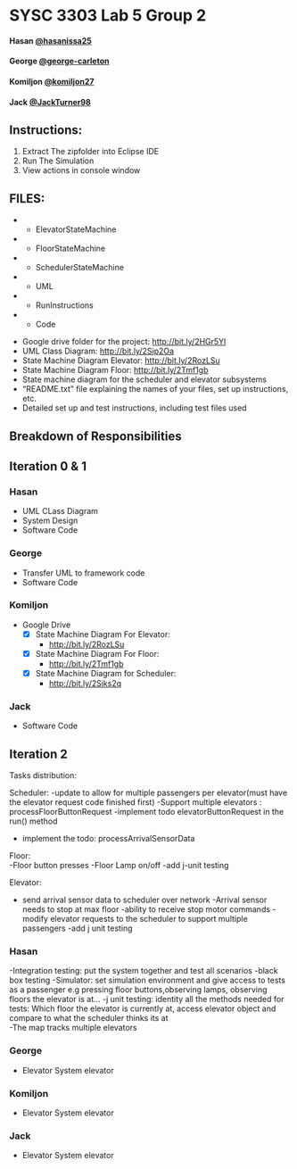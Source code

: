 # SYSC 3303 Lab 5 Group 2

#### Hasan [@hasanissa25](https://github.com/hasanissa25)
#### George [@george-carleton](https://github.com/george-carleton)
#### Komiljon [@komiljon27](https://github.com/komiljon27)
#### Jack [@JackTurner98](https://github.com/JackTurner98)

## Instructions:
1. Extract The zipfolder into Eclipse IDE
2. Run The Simulation
3. View actions in console window

## FILES:
* * ElevatorStateMachine
* * FloorStateMachine
* * SchedulerStateMachine
* * UML
* * RunInstructions
* * Code

- Google drive folder for the project: http://bit.ly/2HGr5Yl
- UML Class Diagram: http://bit.ly/2Sip2Oa
- State Machine Diagram Elevator: http://bit.ly/2RozLSu
- State Machine Diagram Floor: http://bit.ly/2Tmf1gb
- State machine diagram for the scheduler and elevator subsystems
- “README.txt” file explaining the names of your files, set up instructions, etc. 
- Detailed set up and test instructions, including test files used


## Breakdown of Responsibilities

## Iteration 0 & 1

### Hasan
- UML CLass Diagram
- System Design
- Software Code


### George
- Transfer UML to framework code
- Software Code

### Komiljon
- Google Drive
  - [x] State Machine Diagram For Elevator: 
    - http://bit.ly/2RozLSu
  - [x] State Machine Diagram For Floor: 
    - http://bit.ly/2Tmf1gb
  - [x] State Machine Diagram for Scheduler:
    - http://bit.ly/2Siks2q   

### Jack
- Software Code

## Iteration 2

Tasks distribution: 

Scheduler:
-update to allow for multiple passengers per elevator(must have the elevator request code finished first)
-Support multiple elevators : processFloorButtonRequest
-implement todo elevatorButtonRequest in the run() method 
- implement the todo: processArrivalSensorData

Floor: 	
-Floor button presses 
-Floor Lamp on/off
-add j-unit testing

Elevator:
- send arrival sensor data to scheduler over network 
-Arrival sensor needs to stop at max floor
-ability to receive stop motor commands
-modify elevator requests to the scheduler to support 	multiple passengers
-add j unit testing


### Hasan
-Integration testing: put the system together and test all scenarios 
-black box testing
-Simulator: set simulation environment and give access to tests as a passenger e.g pressing floor buttons,observing lamps, observing floors the elevator is at...
-j unit testing: identity all the methods needed for tests: Which floor the elevator is currently at, access elevator object and compare to what the scheduler thinks its at  
-The map tracks multiple elevators 

### George
- Elevator System elevator

### Komiljon
- Elevator System elevator

### Jack
- Elevator System elevator
